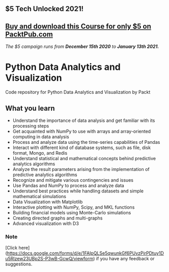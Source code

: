 ## $5 Tech Unlocked 2021!
[Buy and download this Course for only $5 on PacktPub.com](https://www.packtpub.com/product/python-data-analytics-and-visualization/9781788290098)
-----
*The $5 campaign         runs from __December 15th 2020__ to __January 13th 2021.__*

# Python Data Analytics and Visualization
Code repository for Python Data Analytics and Visualization by Packt

## What you learn

* Understand the importance of data analysis and get familiar with its processing steps
* Get acquainted with NumPy to use with arrays and array-oriented computing in data analysis
* Process and analyze data using the time-series capabilities of Pandas
* Interact with different kind of database systems, such as file, disk format, Mongo, and Redis
* Understand statistical and mathematical concepts behind predictive analytics algorithms
* Analyze the result parameters arising from the implementation of predictive analytics algorithms
* Recognize and mitigate various contingencies and issues
* Use Pandas and NumPy to process and analyze data
* Understand best practices while handling datasets and simple mathematical simulations
* Data Visualization with Matplotlib
* Interactive plotting with NumPy, Scipy, and MKL functions
* Building financial models using Monte-Carlo simulations
* Creating directed graphs and multi-graphs
* Advanced visualization with D3 

### Note
[Click here] (https://docs.google.com/forms/d/e/1FAIpQLSe5qwunkGf6PUvzPirPDtuy1Du5Rlzew23UBp2S-P3wB-GcwQ/viewform)
if you have any feedback or suggestions.


